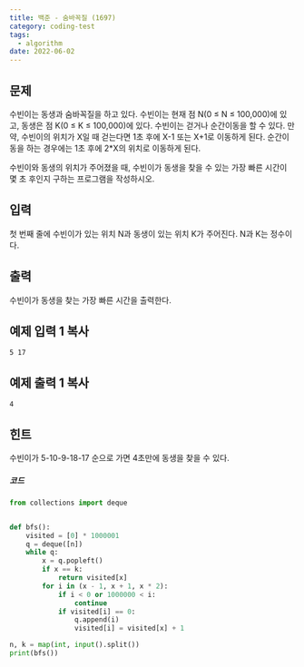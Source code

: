 ```yaml
---
title: 백준 - 숨바꼭질 (1697)
category: coding-test
tags:
  - algorithm
date: 2022-06-02
---
```


## 문제

수빈이는 동생과 숨바꼭질을 하고 있다. 수빈이는 현재 점 N(0 ≤ N ≤ 100,000)에 있고, 동생은 점 K(0 ≤ K ≤ 100,000)에 있다. 수빈이는 걷거나 순간이동을 할 수 있다. 만약, 수빈이의 위치가 X일 때 걷는다면 1초 후에 X-1 또는 X+1로 이동하게 된다. 순간이동을 하는 경우에는 1초 후에 2\*X의 위치로 이동하게 된다.

수빈이와 동생의 위치가 주어졌을 때, 수빈이가 동생을 찾을 수 있는 가장 빠른 시간이 몇 초 후인지 구하는 프로그램을 작성하시오.

## 입력

첫 번째 줄에 수빈이가 있는 위치 N과 동생이 있는 위치 K가 주어진다. N과 K는 정수이다.

## 출력

수빈이가 동생을 찾는 가장 빠른 시간을 출력한다.

## 예제 입력 1 복사

```
5 17
```

## 예제 출력 1 복사

```
4
```

## 힌트

수빈이가 5-10-9-18-17 순으로 가면 4초만에 동생을 찾을 수 있다.

##### 코드

```python
from collections import deque


def bfs():
    visited = [0] * 1000001
    q = deque([n])
    while q:
        x = q.popleft()
        if x == k:
            return visited[x]
        for i in (x - 1, x + 1, x * 2):
            if i < 0 or 1000000 < i:
                continue
            if visited[i] == 0:
                q.append(i)
                visited[i] = visited[x] + 1

n, k = map(int, input().split())
print(bfs())
```
